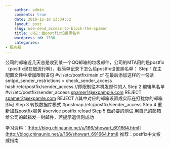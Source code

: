 ```yaml
---
    author: admin
    comments: true
    date: 2010-12-10 13:34:52
    layout: post
    slug: use-send_access-to-block-the-spamer
    title: 小记：给postfix设置黑名单
    wordpress_id: 1530
    categories:
- 服务器
---
```


公司的邮箱近几天总是收到某一个QQ邮箱的垃圾邮件，公司的MTA用的是postfix（postfix现在很流行啊），我简单记录下怎么给postfix设置黑名单：
Step 1 在主配置文件中增加限制语句
    #vi /etc/postfix/main.cf
在最后添加这样的一句话
    smtpd_sender_restrictions = check_sender_access hash:/etc/postfix/sender_access
    //即限制往本机发邮件的人
Step 2 编辑黑名单
    #vi /etc/postfix/sender_access
    spamer1@expample.com  REJECT
    spamer2@expamle.com   REJECT
//其中对应的邮箱设置成实际在打扰你的邮箱即可
Step 3 转换数据库模式
    #postmap /etc/postfix/sender_access
Step 4 重新加载postfix服务
    #service postfix reload
Step 5 做必要的测试
用自己的邮箱给公司的邮箱发一封邮件，若提示退信则成功

学习资料：[http://blog.chinaunix.net/u/166/showart_691664.html](http://blog.chinaunix.net/u/166/showart_691664.html)
推荐：postfix中文权威指南
